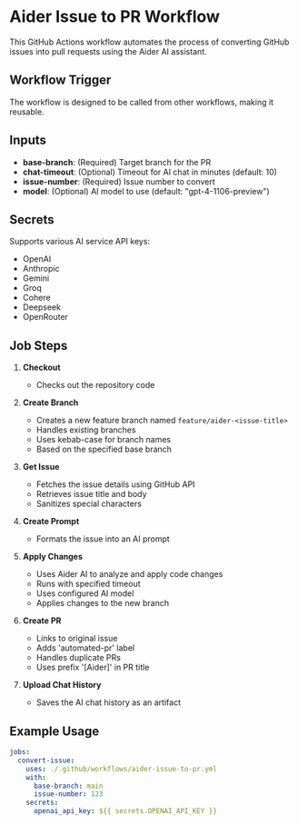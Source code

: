 # Aider Issue to PR Workflow

This GitHub Actions workflow automates the process of converting GitHub issues into pull requests using the Aider AI assistant.

## Workflow Trigger

The workflow is designed to be called from other workflows, making it reusable.

## Inputs

- **base-branch**: (Required) Target branch for the PR
- **chat-timeout**: (Optional) Timeout for AI chat in minutes (default: 10)
- **issue-number**: (Required) Issue number to convert
- **model**: (Optional) AI model to use (default: "gpt-4-1106-preview")

## Secrets

Supports various AI service API keys:

- OpenAI
- Anthropic
- Gemini
- Groq
- Cohere
- Deepseek
- OpenRouter

## Job Steps

1. **Checkout**
   - Checks out the repository code

2. **Create Branch**
   - Creates a new feature branch named `feature/aider-<issue-title>`
   - Handles existing branches
   - Uses kebab-case for branch names
   - Based on the specified base branch

3. **Get Issue**
   - Fetches the issue details using GitHub API
   - Retrieves issue title and body
   - Sanitizes special characters

4. **Create Prompt**
   - Formats the issue into an AI prompt

5. **Apply Changes**
   - Uses Aider AI to analyze and apply code changes
   - Runs with specified timeout
   - Uses configured AI model
   - Applies changes to the new branch

6. **Create PR**
   - Links to original issue
   - Adds 'automated-pr' label
   - Handles duplicate PRs
   - Uses prefix '[Aider]' in PR title

7. **Upload Chat History**
   - Saves the AI chat history as an artifact

## Example Usage

```yaml
jobs:
  convert-issue:
    uses: ./.github/workflows/aider-issue-to-pr.yml
    with:
      base-branch: main
      issue-number: 123
    secrets:
      openai_api_key: ${{ secrets.OPENAI_API_KEY }}
```
